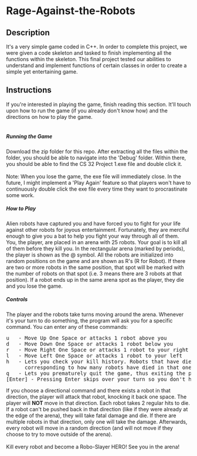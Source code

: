 # Rage-Against-the-Robots
## Description
It's a very simple game coded in C++. In order to
complete this project, we were given a code skeleton and tasked to finish implementing all
the functions within the skeleton. This final project tested our abilities to understand
and implement functions of certain classes in order to create a simple yet entertaining game.

## Instructions
If you're interested in playing the game, finish reading this section. It'll touch upon
how to run the game (if you already don't know how) and the directions on how to play the game.
<br><br>
##### Running the Game
Download the zip folder for this repo. After extracting all the files within the folder, you should
be able to navigate into the 'Debug' folder. Within there, you should be able to find the
CS 32 Project 1.exe file and double click it.
<br><br>
Note: When you lose the game, the exe file will immediately close. In the future, I might implement a
'Play Again' feature so that players won't have to continuously double click the exe file every time
they want to procrastinate some work.
##### How to Play
Alien robots have captured you and have forced you to fight for your life against other robots for joyous entertainment.
Fortunately, they are merciful enough to give you a bat to help you fight your way through all of them.
You, the player, are placed in an arena with 25 robots. Your goal is to kill all of them before they
kill you. In the rectangular arena (marked by periods), the player is shown as the @ symbol.
All the robots are initialized into random positions on the game and are shown as R's (R for Robot). If there are two 
or more robots in the same position, that spot will be marked with the number of robots on that spot 
(i.e. 3 means there are 3 robots at that position). If a robot ends up in the same arena spot as the player, 
they die and you lose the game.

##### Controls
The player and the robots take turns moving around the arena. Whenever it's your turn to do something, the program will
ask you for a specific command. You can enter any of these commands:
<pre>
u   - Move Up One Space or attacks 1 robot above you
d   - Move Down One Space or attacks 1 robot below you
r   - Move Right One Space or attacks 1 robot to your right
l   - Move Left One Space or attacks 1 robot to your left
h   - Lets you check your kill history. Robots that have died will be represented by an alphabetical letter 
      corresponding to how many robots have died in that one spot.
q   - Lets you prematurely quit the game, thus exiting the program.
[Enter] - Pressing Enter skips over your turn so you don't have to make a move if you don't want to.
</pre>
If you choose a directional command and there exists a robot in that direction, the player will attack that robot,
knocking it back one space. The player will <b>NOT</b> move in that direction. Each robot takes 2 regular hits to die.
If a robot can't be pushed back in that direction (like if they were already at the edge of the arena), 
they will take fatal damage and die. If there are multiple robots in that direction, only one will take the damage.
Afterwards, every robot will move in a random direction (and will not move if they choose to try to move outside of the
arena).
<br><br>
Kill every robot and become a Robo-Slayer HERO! See you in the arena!
